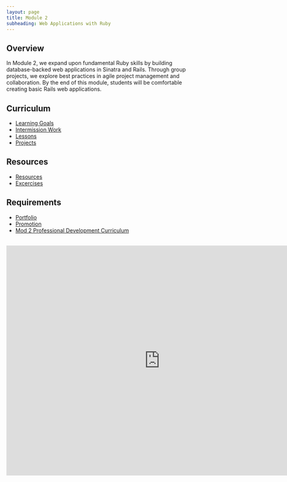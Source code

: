 ```yaml
---
layout: page
title: Module 2
subheading: Web Applications with Ruby
---
```


## Overview

In Module 2, we expand upon fundamental Ruby skills by building database-backed web applications in Sinatra and Rails. Through group projects, we explore best practices in agile project management and collaboration. By the end of this module, students will be comfortable creating basic Rails web applications.

## Curriculum

* [Learning Goals](./success/learning_goals)
* [Intermission Work](./intermission_work)
* [Lessons](./lessons)
* [Projects](projects/index)

## Resources
* [Resources](./resources)
* [Excercises](./exercises)

## Requirements
* [Portfolio](./portfolios/portfolio_requirements)
* [Promotion](./success)
* [Mod 2 Professional Development Curriculum](https://github.com/turingschool/career-development-curriculum/tree/master/module_two)

<br>

<iframe src="https://calendar.google.com/calendar/embed?mode=week&src=casimircreative.com_rps2hg1nfqjih4rcl3gl6s4lpk%40group.calendar.google.com&ctz=America/Denver" style="border: 0" width="800" height="600" frameborder="0" scrolling="no"></iframe>

